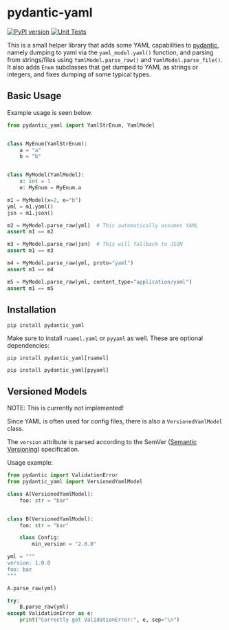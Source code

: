# pydantic-yaml

[![PyPI version](https://badge.fury.io/py/pydantic-yaml.svg)](https://badge.fury.io/py/pydantic-yaml) [![Unit Tests](https://github.com/NowanIlfideme/pydantic-yaml/actions/workflows/python-testing.yml/badge.svg)](https://github.com/NowanIlfideme/pydantic-yaml/actions/workflows/python-testing.yml)

This is a small helper library that adds some YAML capabilities to [pydantic](https://github.com/samuelcolvin/pydantic), namely dumping to yaml via the `yaml_model.yaml()` function, and parsing from strings/files using `YamlModel.parse_raw()` and `YamlModel.parse_file()`. It also adds `Enum` subclasses that get dumped to YAML as strings or integers, and fixes dumping of some typical types.

## Basic Usage

Example usage is seen below.

```python
from pydantic_yaml import YamlStrEnum, YamlModel


class MyEnum(YamlStrEnum):
    a = "a"
    b = "b"


class MyModel(YamlModel):
    x: int = 1
    e: MyEnum = MyEnum.a

m1 = MyModel(x=2, e="b")
yml = m1.yaml()
jsn = m1.json()

m2 = MyModel.parse_raw(yml)  # This automatically assumes YAML
assert m1 == m2

m3 = MyModel.parse_raw(jsn)  # This will fallback to JSON
assert m1 == m3

m4 = MyModel.parse_raw(yml, proto="yaml")
assert m1 == m4

m5 = MyModel.parse_raw(yml, content_type="application/yaml")
assert m1 == m5

```

## Installation

`pip install pydantic_yaml`

Make sure to install `ruamel.yaml` or `pyyaml` as well. These are optional dependencies:

`pip install pydantic_yaml[ruamel]`

`pip install pydantic_yaml[pyyaml]`

## Versioned Models

NOTE: This is currently not implemented!

Since YAML is often used for config files, there is also a `VersionedYamlModel` class.

The `version` attribute is parsed according to the SemVer
([Semantic Versioning](https://semver.org/)) specification.

Usage example:

```python
from pydantic import ValidationError
from pydantic_yaml import VersionedYamlModel

class A(VersionedYamlModel):
    foo: str = "bar"


class B(VersionedYamlModel):
    foo: str = "bar"

    class Config:
        min_version = "2.0.0"

yml = """
version: 1.0.0
foo: baz
"""

A.parse_raw(yml)

try:
    B.parse_raw(yml)
except ValidationError as e:
    print("Correctly got ValidationError:", e, sep="\n")
```
